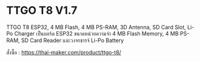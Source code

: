 # TTGO T8 V1.7

TTGO T8
ESP32, 4 MB Flash, 4 MB PS-RAM, 3D Antenna, SD Card Slot, Li-Po Charger
เป็นบอร์ด ESP32 ขนาดหน่วยความจำ 4 MB Flash Memory, 4 MB PS-RAM, SD Card Reader และวงจรชารจ์ Li-Po Battery

สั่งซื้อ : https://thai-maker.com/product/ttgo-t8/
